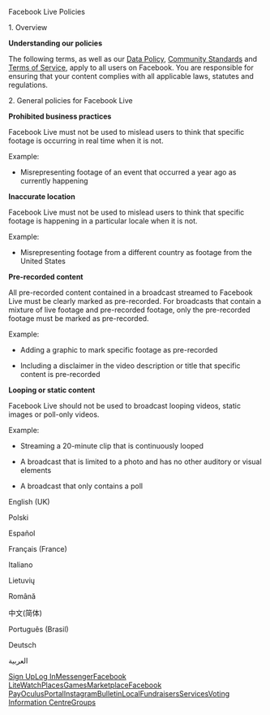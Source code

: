 Facebook Live Policies

1\. Overview

**Understanding our policies**

The following terms, as well as our [Data Policy](https://www.facebook.com/about/privacy/), [Community Standards](https://www.facebook.com/communitystandards/) and [Terms of Service](https://www.facebook.com/legal/terms), apply to all users on Facebook. You are responsible for ensuring that your content complies with all applicable laws, statutes and regulations.

2\. General policies for Facebook Live

**Prohibited business practices**

Facebook Live must not be used to mislead users to think that specific footage is occurring in real time when it is not.

Example:

*   Misrepresenting footage of an event that occurred a year ago as currently happening

**Inaccurate location**

Facebook Live must not be used to mislead users to think that specific footage is happening in a particular locale when it is not.

Example:

*   Misrepresenting footage from a different country as footage from the United States

**Pre-recorded content**

All pre-recorded content contained in a broadcast streamed to Facebook Live must be clearly marked as pre-recorded. For broadcasts that contain a mixture of live footage and pre-recorded footage, only the pre-recorded footage must be marked as pre-recorded.

Example:

*   Adding a graphic to mark specific footage as pre-recorded

*   Including a disclaimer in the video description or title that specific content is pre-recorded

**Looping or static content**

Facebook Live should not be used to broadcast looping videos, static images or poll-only videos.

Example:

*   Streaming a 20-minute clip that is continuously looped

*   A broadcast that is limited to a photo and has no other auditory or visual elements

*   A broadcast that only contains a poll

English (UK)

Polski

Español

Français (France)

Italiano

Lietuvių

Română

中文(简体)

Português (Brasil)

Deutsch

العربية

[Sign Up](https://www.facebook.com/reg/)[Log In](https://www.facebook.com/login/)[Messenger](https://l.facebook.com/l.php?u=https%3A%2F%2Fmessenger.com%2F&h=AT3-xUbZ-t37wSCc0QQAZghVYafvnjR3iPdIC2Gzbd4z-IfWJCCo0UO-jbJlYpCho1HAkd5rxgo86Ql0Gev7EJ88zUeqbu626uI1tU6x6mlQAMzPEnVDh7783SgQr6ipLFo2Ko9QoNwGRqTzWt850ZOAQoqNeEZ9BT6Zug)[Facebook Lite](https://www.facebook.com/lite/)[Watch](https://en-gb.facebook.com/watch/)[Places](https://www.facebook.com/places/)[Games](https://www.facebook.com/games/)[Marketplace](https://www.facebook.com/marketplace/)[Facebook Pay](https://pay.facebook.com/)[Oculus](https://l.facebook.com/l.php?u=https%3A%2F%2Fwww.oculus.com%2F&h=AT3-xUbZ-t37wSCc0QQAZghVYafvnjR3iPdIC2Gzbd4z-IfWJCCo0UO-jbJlYpCho1HAkd5rxgo86Ql0Gev7EJ88zUeqbu626uI1tU6x6mlQAMzPEnVDh7783SgQr6ipLFo2Ko9QoNwGRqTzWt850ZOAQoqNeEZ9BT6Zug)[Portal](https://portal.facebook.com/)[Instagram](https://l.facebook.com/l.php?u=https%3A%2F%2Fwww.instagram.com%2F&h=AT3-xUbZ-t37wSCc0QQAZghVYafvnjR3iPdIC2Gzbd4z-IfWJCCo0UO-jbJlYpCho1HAkd5rxgo86Ql0Gev7EJ88zUeqbu626uI1tU6x6mlQAMzPEnVDh7783SgQr6ipLFo2Ko9QoNwGRqTzWt850ZOAQoqNeEZ9BT6Zug)[Bulletin](https://www.bulletin.com/)[Local](https://www.facebook.com/local/lists/245019872666104/)[Fundraisers](https://www.facebook.com/fundraisers/)[Services](https://www.facebook.com/biz/directory/)[Voting Information Centre](https://www.facebook.com/votinginformationcenter/?entry_point=c2l0ZQ%3D%3D)[Groups](https://www.facebook.com/groups/explore/)